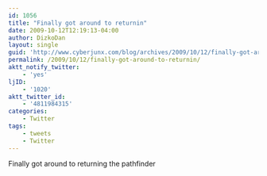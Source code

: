 ```yaml
---
id: 1056
title: "Finally got around to returnin"
date: 2009-10-12T12:19:13-04:00
author: DizkoDan
layout: single
guid: 'http://www.cyberjunx.com/blog/archives/2009/10/12/finally-got-around-to-returnin/'
permalink: /2009/10/12/finally-got-around-to-returnin/
aktt_notify_twitter:
    - 'yes'
ljID:
    - '1020'
aktt_twitter_id:
    - '4811984315'
categories:
    - Twitter
tags:
    - tweets
    - Twitter
---
```


Finally got around to returning the pathfinder